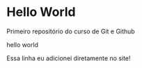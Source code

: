 # Hello World
 Primeiro repositório do curso de Git e Github

hello world

Essa linha eu adicionei diretamente no site!

